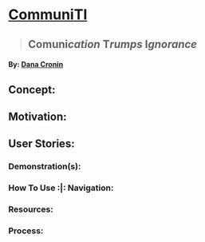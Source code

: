 # [CommuniTI]()
> ## **Comuni**_cation_ **T**_rumps_ **I**_gnorance_
#### By: [Dana Cronin]()

## Concept:

## Motivation:

## User Stories:

### Demonstration(s):

### How To Use :|: Navigation:

### Resources:

### Process: